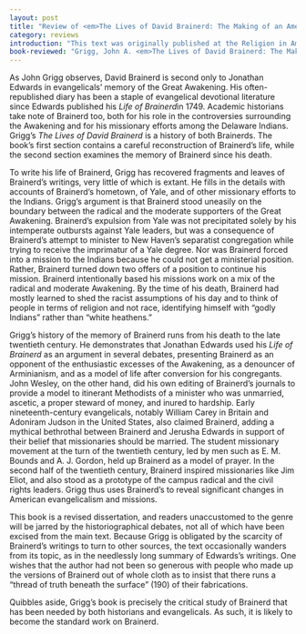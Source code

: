 ```yaml
---
layout: post
title: "Review of <em>The Lives of David Brainerd: The Making of an American Evangelical Icon</em>, by John A. Grigg"
category: reviews
introduction: "This text was originally published at the Religion in America."
book-reviewed: "Grigg, John A. <em>The Lives of David Brainerd: The Making of an American Evangelical Icon</em>. New York: Oxford University Press, 2009. 276 pages. ISBN: 978-0-19-537237-3."
---
```


As John Grigg observes, David Brainerd is second only to Jonathan Edwards
in evangelicals’ memory of the Great Awakening. His often-republished
diary has been a staple of evangelical devotional literature since
Edwards published his *Life of Brainerd*in 1749. Academic historians
take note of Brainerd too, both for his role in the controversies
surrounding the Awakening and for his missionary efforts among the
Delaware Indians. Grigg’s *The Lives of David Brainerd* is a history of
both Brainerds. The book’s first section contains a careful
reconstruction of Brainerd’s life, while the second section examines the
memory of Brainerd since his death.

To write his life of Brainerd, Grigg has recovered fragments and leaves
of Brainerd’s writings, very little of which is extant. He fills in the
details with accounts of Brainerd’s hometown, of Yale, and of other
missionary efforts to the Indians. Grigg’s argument is that Brainerd
stood uneasily on the boundary between the radical and the moderate
supporters of the Great Awakening. Brainerd’s expulsion from Yale was
not precipitated solely by his intemperate outbursts against Yale
leaders, but was a consequence of Brainerd’s attempt to minister to New
Haven’s separatist congregation while trying to receive the imprimatur
of a Yale degree. Nor was Brainerd forced into a mission to the Indians
because he could not get a ministerial position. Rather, Brainerd turned
down two offers of a position to continue his mission. Brainerd
intentionally based his missions work on a mix of the radical and
moderate Awakening. By the time of his death, Brainerd had mostly
learned to shed the racist assumptions of his day and to think of people
in terms of religion and not race, identifying himself with “godly
Indians” rather than “white heathens.”

Grigg’s history of the memory of Brainerd runs from his death to the
late twentieth century. He demonstrates that Jonathan Edwards used his
*Life of Brainerd* as an argument in several debates, presenting
Brainerd as an opponent of the enthusiastic excesses of the Awakening,
as a denouncer of Arminianism, and as a model of life after conversion
for his congregants. John Wesley, on the other hand, did his own editing
of Brainerd’s journals to provide a model to itinerant Methodists of a
minister who was unmarried, ascetic, a proper steward of money, and
inured to hardship. Early nineteenth-century evangelicals, notably
William Carey in Britain and Adoniram Judson in the United States, also
claimed Brainerd, adding a mythical bethrothal between Brainerd and
Jerusha Edwards in support of their belief that missionaries should be
married. The student missionary movement at the turn of the twentieth
century, led by men such as E. M. Bounds and A. J. Gordon, held up
Brainerd as a model of prayer. In the second half of the twentieth
century, Brainerd inspired missionaries like Jim Eliot, and also stood
as a prototype of the campus radical and the civil rights leaders. Grigg
thus uses Brainerd’s to reveal significant changes in American
evangelicalism and missions.

This book is a revised dissertation, and readers unaccustomed to the
genre will be jarred by the historiographical debates, not all of which
have been excised from the main text. Because Grigg is obligated by the
scarcity of Brainerd’s writings to turn to other sources, the text
occasionally wanders from its topic, as in the needlessly long summary
of Edwards’s writings. One wishes that the author had not been so
generous with people who made up the versions of Brainerd out of whole
cloth as to insist that there runs a “thread of truth beneath the
surface” (190) of their fabrications.

Quibbles aside, Grigg’s book is precisely the critical study of Brainerd
that has been needed by both historians and evangelicals. As such, it is
likely to become the standard work on Brainerd.
